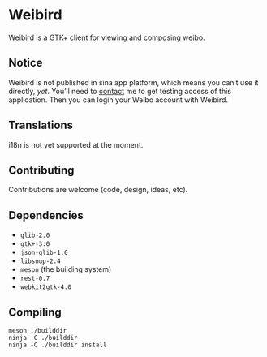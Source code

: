 # Weibird

Weibird is a GTK+ client for viewing and composing weibo.

## Notice

Weibird is not published in sina app platform, which means you can’t use it directly, *yet*. You’ll need to [contact](mailto:jonathankang@gnome.org) me to get testing access of this application. Then you can login your Weibo account with Weibird.

## Translations

i18n is not yet supported at the moment.

## Contributing

Contributions are welcome (code, design, ideas, etc).

## Dependencies

* `glib-2.0`
* `gtk+-3.0`
* `json-glib-1.0`
* `libsoup-2.4`
* `meson` (the building system)
* `rest-0.7`
* `webkit2gtk-4.0`

## Compiling

```
meson ./builddir
ninja -C ./builddir
ninja -C ./builddir install
```
